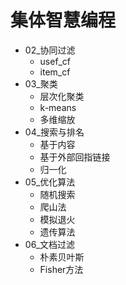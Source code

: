 # 集体智慧编程

* 02_协同过滤
  - usef_cf
  - item_cf
* 03_聚类
  - 层次化聚类
  - k-means
  - 多维缩放
* 04_搜索与排名
  - 基于内容
  - 基于外部回指链接
  - 归一化
* 05_优化算法
  - 随机搜索
  - 爬山法
  - 模拟退火
  - 遗传算法
* 06_文档过滤
  - 朴素贝叶斯
  - Fisher方法
